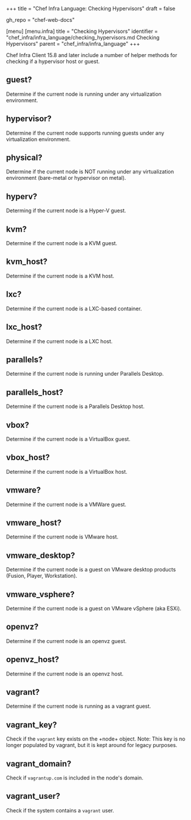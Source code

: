 +++
title = "Chef Infra Language: Checking Hypervisors"
draft = false

gh_repo = "chef-web-docs"

[menu]
  [menu.infra]
    title = "Checking Hypervisors"
    identifier = "chef_infra/infra_language/checking_hypervisors.md Checking Hypervisors"
    parent = "chef_infra/infra_language"
+++

Chef Infra Client 15.8 and later include a number of helper methods for checking if a hypervisor host or guest.

## guest?

Determine if the current node is running under any virtualization environment.

## hypervisor?

Determine if the current node supports running guests under any virtualization environment.

## physical?

Determine if the current node is NOT running under any virtualization environment (bare-metal or hypervisor on metal).

## hyperv?

Determing if the current node is a Hyper-V guest.

## kvm?

Determine if the current node is a KVM guest.

## kvm_host?

Determine if the current node is a KVM host.

## lxc?

Determine if the current node is a LXC-based container.

## lxc_host?

Determine if the current node is a LXC host.

## parallels?

Determine if the current node is running under Parallels Desktop.

## parallels_host?

Determine if the current node is a Parallels Desktop host.

## vbox?

Determine if the current node is a VirtualBox guest.

## vbox_host?

Determine if the current node is a VirtualBox host.

## vmware?

Determine if the current node is a VMWare guest.

## vmware_host?

Determine if the current node is VMware host.

## vmware_desktop?

Determine if the current node is a guest on VMware desktop products (Fusion, Player, Workstation).

## vmware_vsphere?

Determine if the current node is a guest on VMware vSphere (aka ESXi).

## openvz?

Determine if the current node is an openvz guest.

## openvz_host?

Determine if the current node is an openvz host.

## vagrant?

Determine if the current node is running as a vagrant guest.

## vagrant_key?

Check if the `vagrant` key exists on the +node+ object. Note: This key is no longer populated by vagrant, but it is kept around for legacy purposes.

## vagrant_domain?

Check if `vagrantup.com` is included in the node's domain.

## vagrant_user?

Check if the system contains a `vagrant` user.
